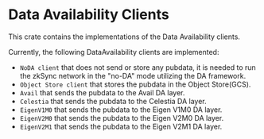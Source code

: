 # Data Availability Clients

This crate contains the implementations of the Data Availability clients.

Currently, the following DataAvailability clients are implemented:

- `NoDA client` that does not send or store any pubdata, it is needed to run the zkSync network in the "no-DA" mode
  utilizing the DA framework.
- `Object Store client` that stores the pubdata in the Object Store(GCS).
- `Avail` that sends the pubdata to the Avail DA layer.
- `Celestia` that sends the pubdata to the Celestia DA layer.
- `EigenV1M0` that sends the pubdata to the Eigen V1M0 DA layer.
- `EigenV2M0` that sends the pubdata to the Eigen V2M0 DA layer.
- `EigenV2M1` that sends the pubdata to the Eigen V2M1 DA layer.
